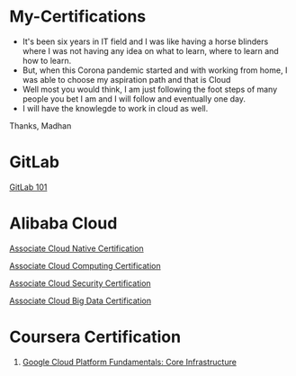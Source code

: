 # My-Certifications

 - It's been six years in IT field and I was like having a horse blinders where I was not having any idea on what to learn, where to learn and how to learn.
 - But, when this Corona pandemic started and with working from home, I was able to choose my aspiration path and that is Cloud
 - Well most you would think, I am just following the foot steps of many people you bet I am and I will follow and eventually one day.
 - I will have the knowlegde to work in cloud as well.

 Thanks,
 Madhan
 
 # GitLab
 [GitLab 101](https://github.com/Madhan-I/My-Certifications/files/5366141/GitLab.101.Certificate_Madhan.I.pdf)

# Alibaba Cloud
[Associate Cloud Native Certification](https://user-images.githubusercontent.com/55656091/94251010-9bcac080-ff3f-11ea-81f0-93ae57c56e50.png)

[Associate Cloud Computing Certification](https://user-images.githubusercontent.com/55656091/95766024-4ed14300-0cd0-11eb-89a5-def83eb1b222.png)

[Associate Cloud Security Certification](https://user-images.githubusercontent.com/55656091/95969497-6f161480-0e2c-11eb-952a-0d841f60a4c6.png)

[Associate Cloud Big Data Certification](https://user-images.githubusercontent.com/55656091/97087618-022f2580-1649-11eb-8834-7da01d252176.png)


# Coursera Certification
1. [Google Cloud Platform Fundamentals: Core Infrastructure](https://coursera.org/share/7d439ed3681038c9ca7edd69ef7510c6)
